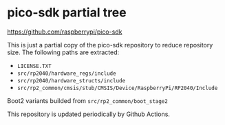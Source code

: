 # pico-sdk partial tree

https://github.com/raspberrypi/pico-sdk

This is just a partial copy of the pico-sdk repository to reduce repository size.
The following paths are extracted:

- `LICENSE.TXT`
- `src/rp2040/hardware_regs/include`
- `src/rp2040/hardware_structs/include`
- `src/rp2_common/cmsis/stub/CMSIS/Device/RaspberryPi/RP2040/Include`

Boot2 variants builded from `src/rp2_common/boot_stage2`

This repository is updated periodically by Github Actions.